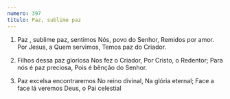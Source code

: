 ```yaml
---
numero: 397
titulo: Paz, sublime paz
---
```

1. Paz , sublime paz, sentimos
   Nós, povo do Senhor,
   Remidos por amor.
   Por Jesus, a Quem servimos,
   Temos paz do Criador.

2. Filhos dessa paz gloriosa
   Nos fez o Criador,
   Por Cristo, o Redentor;
   Para nós é paz preciosa,
   Pois é bênção do Senhor.

3. Paz excelsa encontraremos
   No reino divinal,
   Na glória eternal;
   Face a face lá veremos
   Deus, o Pai celestial
